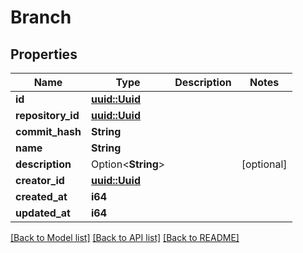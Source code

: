 # Branch

## Properties

Name | Type | Description | Notes
------------ | ------------- | ------------- | -------------
**id** | [**uuid::Uuid**](uuid::Uuid.md) |  | 
**repository_id** | [**uuid::Uuid**](uuid::Uuid.md) |  | 
**commit_hash** | **String** |  | 
**name** | **String** |  | 
**description** | Option<**String**> |  | [optional]
**creator_id** | [**uuid::Uuid**](uuid::Uuid.md) |  | 
**created_at** | **i64** |  | 
**updated_at** | **i64** |  | 

[[Back to Model list]](../README.md#documentation-for-models) [[Back to API list]](../README.md#documentation-for-api-endpoints) [[Back to README]](../README.md)


